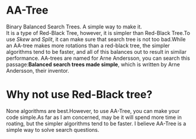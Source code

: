 # AA-Tree
Binary Balanced Search Trees. A simple way to make it.    
It is a type of Red-Black Tree, however, it is simpler than Red-Black Tree.To use *Skew* and *Split*, it can make sure that search tree is not too bad.While an AA-tree makes more rotations than a red-black tree, the simpler algorithms tend to be faster, and all of this balances out to result in similar performance. AA-trees are named for Arne Andersson, you can search this passage:**Balanced search trees made simple**, which is written by Arne Andersson, their inventor.
# Why not use Red-Black tree?
None algorithms are best.However, to use AA-Tree, you can make your code simple.As far as I am concerned, may be it will spend more time in roating, but the simpler algorithms tend to be faster. I believe AA-Tree is a simple way to solve search questions.
